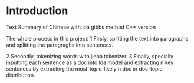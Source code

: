 # Introduction
Text Summary of Chinese with lda gibbs method C++ version



The whole process in this project:
1.Firsly, splitting the text into paragraphs and splitting the paragraghs into sentences.

2.Secondly, tokenizing words with jieba tokenizer.
3.Finally, specially inputting each sentence as a doc into lda model and extracting n key sentences by extracting the most-topic-likely n doc in doc-topic distribution.
